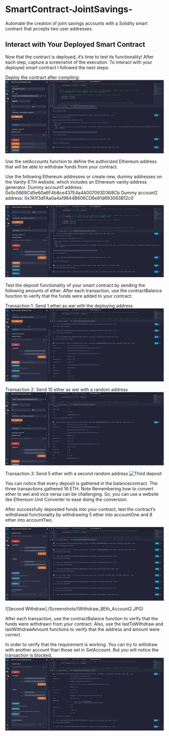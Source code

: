 # SmartContract-JointSavings-
Automate the creation of joint savings accounts with a Solidity smart contract that accepts two user addresses.


## Interact with Your Deployed Smart Contract
Now that the contract is deployed, it’s time to test its functionality! After each step, capture a screenshot of the execution.
To interact with your deployed smart contract I followed the next steps:

Deploy the contract after compiling:
![Deploying contract](./Screenshots/Deploy.JPG)

Use the setAccounts function to define the authorized Ethereum address that will be able to withdraw funds from your contract.

Use the following Ethereum addresses or create new, dummy addresses on the Vanity-ETH website, which includes an Ethereum vanity address generator.
Dummy account1 address: 0x0c0669Cd5e60a6F4b8ce437E4a4A007093D368Cb
Dummy account2 address: 0x7A1f3dFAa0a4a19844B606CD6e91d693083B12c0

![Setting accounts](./Screenshots/SetAccounts.JPG)


Test the deposit functionality of your smart contract by sending the following amounts of ether. After each transaction, use the contractBalance function to verify that the funds were added to your contract:


Transaction 1: Send 1 ether as wei with the deploying address
![First deposit](./Screenshots/deposit_1Eth_w_msgSender.JPG)


Transaction 2: Send 10 ether as wei with a random address
![Second deposit](./Screenshots/deposit_5Eth_o_Account.JPG)


Transaction 3: Send 5 ether with a second random address
![Third deposit](./Screenshots/adddeposit_10Eth_o_Account(3dr).JPG)


You can notice that every deposit is gathered in the balancecontract. The three transactions gathered 16 ETH. 
Note Remembering how to convert ether to wei and vice versa can be challenging. So, you can use a website like Ethereum Unit Converter to ease doing the conversion.



After successfully deposited funds into your contract, test the contract’s withdrawal functionality by withdrawing 5 ether into accountOne and 8 ether into accountTwo. 

![First Withdraw](./Screenshots/Withdraw_5Eth_Account1.JPG)

![Second Withdraw]./Screenshots/(Withdraw_8Eth_Account2.JPG)

After each transaction, use the contractBalance function to verify that the funds were withdrawn from your contract. Also, use the lastToWithdraw and lastWithdrawAmount functions to verify that the address and amount were correct.

In order to verify that the requirement is working. You can try to withdraw with another account than those set in SetAccount. But you will notice the transaction is blocked.
![Attempt Withdraw](./Screenshots/Attempt-Withdraw_2Eth_o_Account.JPG)



